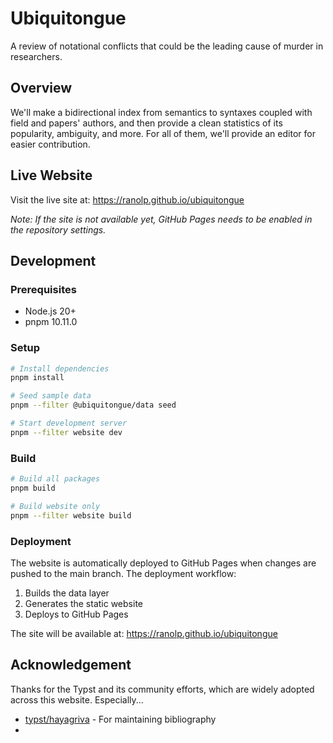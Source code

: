 # Ubiquitongue

A review of notational conflicts that could be the leading cause of murder in researchers.

## Overview

We'll make a bidirectional index from semantics to syntaxes coupled with field and papers' authors, and then provide a clean statistics of its popularity, ambiguity, and more. For all of them, we'll provide an editor for easier contribution.

## Live Website

Visit the live site at: https://ranolp.github.io/ubiquitongue

_Note: If the site is not available yet, GitHub Pages needs to be enabled in the repository settings._

## Development

### Prerequisites

- Node.js 20+
- pnpm 10.11.0

### Setup

```bash
# Install dependencies
pnpm install

# Seed sample data
pnpm --filter @ubiquitongue/data seed

# Start development server
pnpm --filter website dev
```

### Build

```bash
# Build all packages
pnpm build

# Build website only
pnpm --filter website build
```

### Deployment

The website is automatically deployed to GitHub Pages when changes are pushed to the main branch. The deployment workflow:

1. Builds the data layer
2. Generates the static website
3. Deploys to GitHub Pages

The site will be available at: https://ranolp.github.io/ubiquitongue

## Acknowledgement

Thanks for the Typst and its community efforts, which are widely adopted across this website. Especially...

- [typst/hayagriva](https://github.com/typst/hayagriva) - For maintaining bibliography
- 

